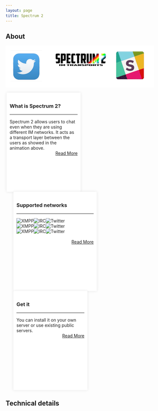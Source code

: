 ```yaml
---
layout: page
title: Spectrum 2
---
```


## About

![Spectrum 2 animation](animation.gif)

<div style="width: 220px; height:300px; float:left;  color: #222; background-color: #fff;border-radius: 2px;-moz-border-radius: 2px;-webkit-border-radius: 2px;  padding: 10px; margin: 0 3px; box-shadow: 0 0 10px rgba(0,0,0,.1);">
<h3>What is Spectrum 2?</h3>
<hr/>
Spectrum 2 allows users to chat even when they are using different IM networks. It acts as a transport layer between the users as showed in the animation above.
<br/>
<div style="text-align:right"><a href="#">Read More</a></div>
</div>

<div style="width: 250px; height:300px; float:left; margin-left: 40px; color: #222; background-color: #fff;border-radius: 2px;-moz-border-radius: 2px;-webkit-border-radius: 2px;  padding: 10px; margin: 0 3px; box-shadow: 0 0 10px rgba(0,0,0,.1);margin-left: 25px;">
<h3>Supported networks</h3>
<hr/>

<img alt="XMPP" src="https://gci.copyleftgames.org/img/icons/xmpp.png" style="float:left"/>
<img alt="IRC" src="https://gci.copyleftgames.org/img/icons/irc.png" style="float:left"/>
<img alt="Twitter" src="https://addons.cdn.mozilla.net/user-media/addon_icons/480/480584-64.png" style="float:left"/>
<div style="clear: both;"></div> 
<img alt="XMPP" src="https://gci.copyleftgames.org/img/icons/xmpp.png" style="float:left"/>
<img alt="IRC" src="https://gci.copyleftgames.org/img/icons/irc.png" style="float:left"/>
<img alt="Twitter" src="https://addons.cdn.mozilla.net/user-media/addon_icons/480/480584-64.png" style="float:left"/>
<div style="clear: both;"></div> 
<img alt="XMPP" src="https://gci.copyleftgames.org/img/icons/xmpp.png" style="float:left"/>
<img alt="IRC" src="https://gci.copyleftgames.org/img/icons/irc.png" style="float:left"/>
<img alt="Twitter" src="https://addons.cdn.mozilla.net/user-media/addon_icons/480/480584-64.png" style="float:left"/>
<div style="clear: both;"></div> 
<br/>
<div style="text-align:right"><a href="#">Read More</a></div>
</div>

<div style="width: 220px; height:300px; float:left; color: #222; background-color: #fff;border-radius: 2px;-moz-border-radius: 2px;-webkit-border-radius: 2px;  padding: 10px; margin: 0 3px; box-shadow: 0 0 10px rgba(0,0,0,.1);margin-left: 25px;">
<h3>Get it</h3>
<hr/>
You can install it on your own server or use existing public servers.<br/>
<div style="text-align:right"><a href="#">Read More</a></div>

</div>

<div style="clear: both;"></div> 

## Technical details

